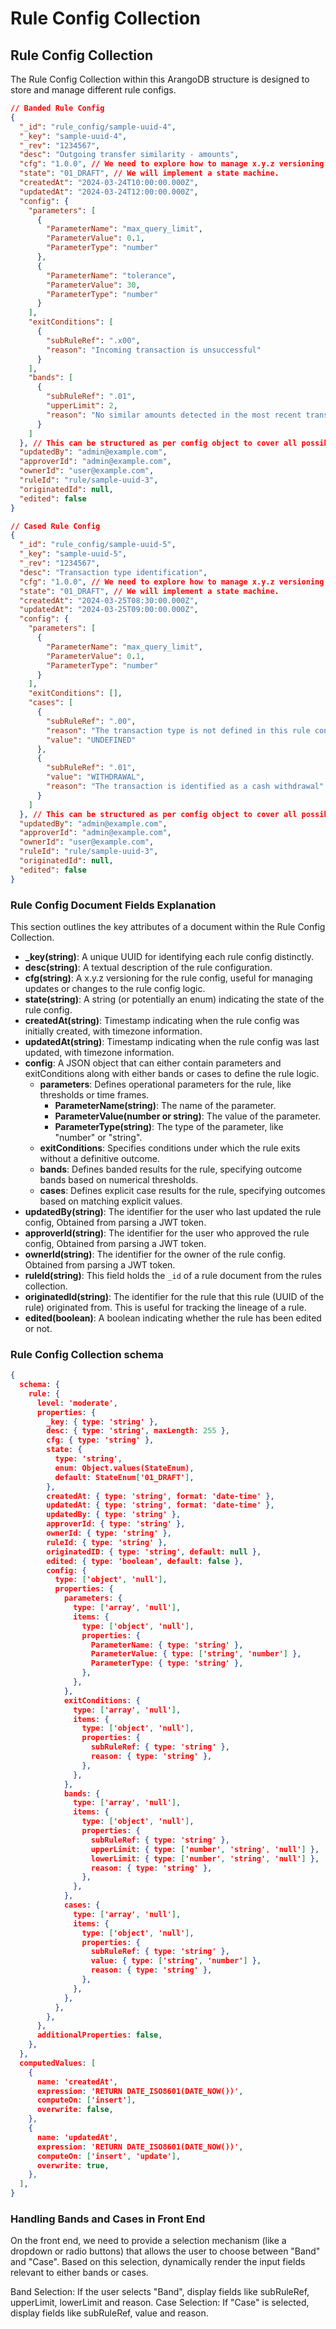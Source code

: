 # Rule Config Collection

## Rule Config Collection

The Rule Config Collection within this ArangoDB structure is designed to store and manage different rule configs.

```json
// Banded Rule Config
{
  "_id": "rule_config/sample-uuid-4",
  "_key": "sample-uuid-4",
  "_rev": "1234567",
  "desc": "Outgoing transfer similarity - amounts",
  "cfg": "1.0.0", // We need to explore how to manage x.y.z versioning. Manual in FE?. Do we need default in schema?
  "state": "01_DRAFT", // We will implement a state machine.
  "createdAt": "2024-03-24T10:00:00.000Z",
  "updatedAt": "2024-03-24T12:00:00.000Z",
  "config": {
    "parameters": [
      {
        "ParameterName": "max_query_limit",
        "ParameterValue": 0.1,
        "ParameterType": "number"
      },
      {
        "ParameterName": "tolerance",
        "ParameterValue": 30,
        "ParameterType": "number"
      }
    ],
    "exitConditions": [
      {
        "subRuleRef": ".x00",
        "reason": "Incoming transaction is unsuccessful"
      }
    ],
    "bands": [
      {
        "subRuleRef": ".01",
        "upperLimit": 2,
        "reason": "No similar amounts detected in the most recent transactions from the debtor"
      }
    ]
  }, // This can be structured as per config object to cover all possible types?
  "updatedBy": "admin@example.com",
  "approverId": "admin@example.com",
  "ownerId": "user@example.com",
  "ruleId": "rule/sample-uuid-3",
  "originatedId": null,
  "edited": false
}
```

```json
// Cased Rule Config
{
  "_id": "rule_config/sample-uuid-5",
  "_key": "sample-uuid-5",
  "_rev": "1234567",
  "desc": "Transaction type identification",
  "cfg": "1.0.0", // We need to explore how to manage x.y.z versioning. Manual in FE?. Do we need default in schema?
  "state": "01_DRAFT", // We will implement a state machine.
  "createdAt": "2024-03-25T08:30:00.000Z",
  "updatedAt": "2024-03-25T09:00:00.000Z",
  "config": {
    "parameters": [
      {
        "ParameterName": "max_query_limit",
        "ParameterValue": 0.1,
        "ParameterType": "number"
      }
    ],
    "exitConditions": [],
    "cases": [
      {
        "subRuleRef": ".00",
        "reason": "The transaction type is not defined in this rule configuration",
        "value": "UNDEFINED"
      },
      {
        "subRuleRef": ".01",
        "value": "WITHDRAWAL",
        "reason": "The transaction is identified as a cash withdrawal"
      }
    ]
  }, // This can be structured as per config object to cover all possible types?
  "updatedBy": "admin@example.com",
  "approverId": "admin@example.com",
  "ownerId": "user@example.com",
  "ruleId": "rule/sample-uuid-3",
  "originatedId": null,
  "edited": false
}
```

### Rule Config Document Fields Explanation

This section outlines the key attributes of a document within the Rule Config Collection.

- **\_key(string)**: A unique UUID for identifying each rule config distinctly.
- **desc(string)**: A textual description of the rule configuration.
- **cfg(string)**: A x.y.z versioning for the rule config, useful for managing updates or changes to the rule config logic.
- **state(string)**: A string (or potentially an enum) indicating the state of the rule config.
- **createdAt(string)**: Timestamp indicating when the rule config was initially created, with timezone information.
- **updatedAt(string)**: Timestamp indicating when the rule config was last updated, with timezone information.
- **config**: A JSON object that can either contain parameters and exitConditions along with either bands or cases to define the rule logic.
  - **parameters**: Defines operational parameters for the rule, like thresholds or time frames.
    - **ParameterName(string)**: The name of the parameter.
    - **ParameterValue(number or string)**: The value of the parameter.
    - **ParameterType(string)**: The type of the parameter, like "number" or "string".
  - **exitConditions**: Specifies conditions under which the rule exits without a definitive outcome.
  - **bands**: Defines banded results for the rule, specifying outcome bands based on numerical thresholds.
  - **cases**: Defines explicit case results for the rule, specifying outcomes based on matching explicit values.
- **updatedBy(string)**: The identifier for the user who last updated the rule config, Obtained from parsing a JWT token.
- **approverId(string)**: The identifier for the user who approved the rule config, Obtained from parsing a JWT token.
- **ownerId(string)**: The identifier for the owner of the rule config. Obtained from parsing a JWT token.
- **ruleId(string)**: This field holds the `_id` of a rule document from the rules collection.
- **originatedId(string)**: The identifier for the rule that this rule (UUID of the rule) originated from. This is useful for tracking the lineage of a rule.
- **edited(boolean)**: A boolean indicating whether the rule has been edited or not.

### Rule Config Collection schema

```json
{
  schema: {
    rule: {
      level: 'moderate',
      properties: {
        _key: { type: 'string' },
        desc: { type: 'string', maxLength: 255 },
        cfg: { type: 'string' },
        state: {
          type: 'string',
          enum: Object.values(StateEnum),
          default: StateEnum['01_DRAFT'],
        },
        createdAt: { type: 'string', format: 'date-time' },
        updatedAt: { type: 'string', format: 'date-time' },
        updatedBy: { type: 'string' },
        approverId: { type: 'string' },
        ownerId: { type: 'string' },
        ruleId: { type: 'string' },
        originatedID: { type: 'string', default: null },
        edited: { type: 'boolean', default: false },
        config: {
          type: ['object', 'null'],
          properties: {
            parameters: {
              type: ['array', 'null'],
              items: {
                type: ['object', 'null'],
                properties: {
                  ParameterName: { type: 'string' },
                  ParameterValue: { type: ['string', 'number'] },
                  ParameterType: { type: 'string' },
                },
              },
            },
            exitConditions: {
              type: ['array', 'null'],
              items: {
                type: ['object', 'null'],
                properties: {
                  subRuleRef: { type: 'string' },
                  reason: { type: 'string' },
                },
              },
            },
            bands: {
              type: ['array', 'null'],
              items: {
                type: ['object', 'null'],
                properties: {
                  subRuleRef: { type: 'string' },
                  upperLimit: { type: ['number', 'string', 'null'] },
                  lowerLimit: { type: ['number', 'string', 'null'] },
                  reason: { type: 'string' },
                },
              },
            },
            cases: {
              type: ['array', 'null'],
              items: {
                type: ['object', 'null'],
                properties: {
                  subRuleRef: { type: 'string' },
                  value: { type: ['string', 'number'] },
                  reason: { type: 'string' },
                },
              },
            },
          },
        },
      },
      additionalProperties: false,
    },
  },
  computedValues: [
    {
      name: 'createdAt',
      expression: 'RETURN DATE_ISO8601(DATE_NOW())',
      computeOn: ['insert'],
      overwrite: false,
    },
    {
      name: 'updatedAt',
      expression: 'RETURN DATE_ISO8601(DATE_NOW())',
      computeOn: ['insert', 'update'],
      overwrite: true,
    },
  ],
}
```

### Handling Bands and Cases in Front End

On the front end, we need to provide a selection mechanism (like a dropdown or radio buttons) that allows the user to choose between "Band" and "Case". Based on this selection, dynamically render the input fields relevant to either bands or cases.

Band Selection: If the user selects "Band", display fields like subRuleRef, upperLimit, lowerLimit and reason.
Case Selection: If "Case" is selected, display fields like subRuleRef, value and reason.

